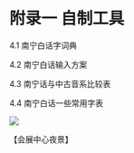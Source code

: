 # 附录一 自制工具

4.1 南宁白话字词典

4.2 南宁白话输入方案

4.3 南宁话与中古音系比较表

4.4 南宁白话一些常用字表

<!--
![](https://s2.ax1x.com/2019/10/29/KgxO39.jpg)
-->

![](https://leimaau.github.io/CDN/data-store/nanningPic/wuizin.jpg)

【会展中心夜景】
